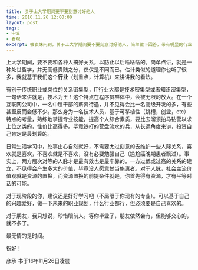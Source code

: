 ```yaml
---
title: 关于上大学期间要不要刻意讨好他人
time: 2016.11.26 12:00:00
layout: post
tags:
- 中文
- 看观
excerpt: 被表妹问到，关于上大学期间要不要刻意讨好他人，简单做下回答，带有明显的行业特质，仅供参考。
---
```


上大学期间，要不要和各种人搞好关系，以防止以后啥啥啥的。简单点讲，就是一种处世哲学，并无高低贵贱之分，仅仅是不同而已。估计类似的道理你也听了很多，我就基于我们这个**行业**（划重点，计算机）来讲讲我的看法。

有别于传统职业或岗位的关系密集型，IT行业大都是技术密集型或者知识密集型，一句话来讲就是，技术为王！这个特点在程序员群体中，会被无限的放大。在一个互联网公司中，一名中层干部的薪资待遇，并不见得会比一名高级开发的多，有些甚至反而会低不少。那么身为一名技术人员，基于可移植性（跳槽，创业，etc）特点的考量，熟练地掌握专业技能，提高个人综合素质，要比去溜须拍马钻营以求上位之类的，性价比高得多。毕竟铁打的营盘流水的兵，从长远角度来讲，投资自己肯定是最划算的。

日常生活学习中，处事由心自然就好，不需要太过刻意的去维护一些人际关系，喜欢就是喜欢，不喜欢就是不喜欢，没有必要勉强自己（尴尬癌晚期患者飘过）。事实上，两方层次对等的人脉才是最有效也是最牢靠的。一方过低或过高的关系的建立，不见得会产生多大的价值，毕竟没人愿意甘当施惠者。对于人脉，社会主流价值观就是资源的置换，而资源置换的前提条件就是，你首先得有资源，才有平等对话的可能。

对于现阶段的你，建议还是好好学习吧（不局限于你现有的专业）。可以基于自己的兴趣爱好，做一下未来的职业规划，什么行业都行，但必须要是自己喜欢的。

对于朋友，我只想说，珍惜眼前人。等你毕业了，朋友依然会有，但能够交心的，就不多了。

最无情的是时间。

祝好！

彦承 书于16年11月26日凌晨






